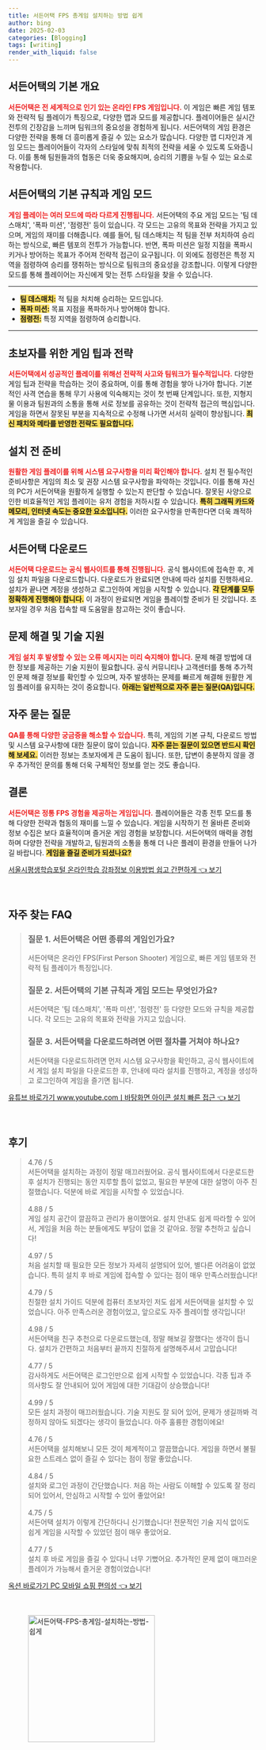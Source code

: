 ```yaml
---
title: 서든어택 FPS 총게임 설치하는 방법 쉽게
author: bing
date: 2025-02-03
categories: [Blogging]
tags: [writing]
render_with_liquid: false
---
```



<h2 id='서든어택_개요'>서든어택의 기본 개요</h2>

<p><b><span style="color: #ee2323;">서든어택은 전 세계적으로 인기 있는 온라인 FPS 게임입니다.</span></b> 이 게임은 빠른 게임 템포와 전략적 팀 플레이가 특징으로, 다양한 맵과 모드를 제공합니다. 플레이어들은 실시간 전투의 긴장감을 느끼며 팀워크의 중요성을 경험하게 됩니다. 서든어택의 게임 환경은 다양한 전략을 통해 더 흥미롭게 즐길 수 있는 요소가 많습니다. 다양한 맵 디자인과 게임 모드는 플레이어들이 각자의 스타일에 맞춰 최적의 전략을 세울 수 있도록 도와줍니다. 이를 통해 팀원들과의 협동은 더욱 중요해지며, 승리의 기쁨을 누릴 수 있는 요소로 작용합니다.</p>

<h2 id='게임_모드와_룰'>서든어택의 기본 규칙과 게임 모드</h2>

<p><b><span style="color: #ee2323;">게임 플레이는 여러 모드에 따라 다르게 진행됩니다.</span></b> 서든어택의 주요 게임 모드는 '팀 데스매치', '폭파 미션', '점령전' 등이 있습니다. 각 모드는 고유의 목표와 전략을 가지고 있으며, 게임의 재미를 더해줍니다. 예를 들어, 팀 데스매치는 적 팀을 전부 처치하여 승리하는 방식으로, 빠른 템포의 전투가 가능합니다. 반면, 폭파 미션은 일정 지점을 폭파시키거나 방어하는 목표가 주어져 전략적 접근이 요구됩니다. 이 외에도 점령전은 특정 지역을 점령하여 승리를 쟁취하는 방식으로 팀워크의 중요성을 강조합니다. 이렇게 다양한 모드를 통해 플레이어는 자신에게 맞는 전투 스타일을 찾을 수 있습니다.</p>

<hr />

<ul>
    <li><b><span style="background-color: #ffe066;">팀 데스매치:</span></b> 적 팀을 처치해 승리하는 모드입니다.</li>
    <li><b><span style="background-color: #ffe066;">폭파 미션:</span></b> 목표 지점을 폭파하거나 방어해야 합니다.</li>
    <li><b><span style="background-color: #ffe066;">점령전:</span></b> 특정 지역을 점령하여 승리합니다.</li>
</ul>

<hr />

<h2 id='초보자를_위한_전략'>초보자를 위한 게임 팁과 전략</h2>

<p><b><span style="color: #ee2323;">서든어택에서 성공적인 플레이를 위해선 전략적 사고와 팀워크가 필수적입니다.</span></b> 다양한 게임 팁과 전략을 학습하는 것이 중요하며, 이를 통해 경험을 쌓아 나가야 합니다. 기본적인 사격 연습을 통해 무기 사용에 익숙해지는 것이 첫 번째 단계입니다. 또한, 지형지물 이용과 팀원과의 소통을 통해 서로 정보를 공유하는 것이 전략적 접근의 핵심입니다. 게임을 하면서 잘못된 부분을 지속적으로 수정해 나가면 서서히 실력이 향상됩니다. <b><span style="background-color: #ffe066;">최신 패치와 메타를 반영한 전략도 필요합니다.</span></b></p>

<h2 id='설치_전_준비'>설치 전 준비</h2>

<p><b><span style="color: #ee2323;">원활한 게임 플레이를 위해 시스템 요구사항을 미리 확인해야 합니다.</span></b> 설치 전 필수적인 준비사항은 게임의 최소 및 권장 시스템 요구사항을 파악하는 것입니다. 이를 통해 자신의 PC가 서든어택을 원활하게 실행할 수 있는지 판단할 수 있습니다. 잘못된 사양으로 인한 비효율적인 게임 플레이는 유저 경험을 저하시킬 수 있습니다. <b><span style="background-color: #ffe066;">특히 그래픽 카드와 메모리, 인터넷 속도는 중요한 요소입니다.</span></b> 이러한 요구사항을 만족한다면 더욱 쾌적하게 게임을 즐길 수 있습니다.</p>

<h2 id='서든어택_다운로드'>서든어택 다운로드</h2>

<p><b><span style="color: #ee2323;">서든어택 다운로드는 공식 웹사이트를 통해 진행됩니다.</span></b> 공식 웹사이트에 접속한 후, 게임 설치 파일을 다운로드합니다. 다운로드가 완료되면 안내에 따라 설치를 진행하세요. 설치가 끝나면 계정을 생성하고 로그인하여 게임을 시작할 수 있습니다. <b><span style="background-color: #ffe066;">각 단계를 모두 정확하게 진행해야 합니다.</span></b> 이 과정이 완료되면 게임을 플레이할 준비가 된 것입니다. 초보자일 경우 처음 접속할 때 도움말을 참고하는 것이 좋습니다.</p>

<h2 id='문제_해결_및_기술지원'>문제 해결 및 기술 지원</h2>

<p><b><span style="color: #ee2323;">게임 설치 후 발생할 수 있는 오류 메시지는 미리 숙지해야 합니다.</span></b> 문제 해결 방법에 대한 정보를 제공하는 기술 지원이 필요합니다. 공식 커뮤니티나 고객센터를 통해 추가적인 문제 해결 정보를 확인할 수 있으며, 자주 발생하는 문제를 빠르게 해결해 원활한 게임 플레이를 유지하는 것이 중요합니다. <b><span style="background-color: #ffe066;">아래는 일반적으로 자주 묻는 질문(QA)입니다.</span></b></p>

<h2 id='자주_묻는_질문'>자주 묻는 질문</h2>

<p><b><span style="color: #ee2323;">QA를 통해 다양한 궁금증을 해소할 수 있습니다.</span></b> 특히, 게임의 기본 규칙, 다운로드 방법 및 시스템 요구사항에 대한 질문이 많이 있습니다. <b><span style="background-color: #ffe066;">자주 묻는 질문이 있으면 반드시 확인해 보세요.</span></b> 이러한 정보는 초보자에게 큰 도움이 됩니다. 또한, 답변이 충분하지 않을 경우 추가적인 문의를 통해 더욱 구체적인 정보를 얻는 것도 좋습니다.</p>

<h2 id='결론'>결론</h2>

<p><b><span style="color: #ee2323;">서든어택은 정통 FPS 경험을 제공하는 게임입니다.</span></b> 플레이어들은 각종 전투 모드를 통해 다양한 전략과 협동의 재미를 느낄 수 있습니다. 게임을 시작하기 전 올바른 준비와 정보 수집은 보다 효율적이며 즐거운 게임 경험을 보장합니다. 서든어택의 매력을 경험하며 다양한 전략을 개발하고, 팀원과의 소통을 통해 더 나은 플레이 환경을 만들어 나가길 바랍니다. <b><span style="background-color: #ffe066;">게임을 즐길 준비가 되셨나요?</span></b></p>


<p><a class="click-button" title="서울시평생학습포털 온라인학습 강좌정보 이용방법 쉽고 간편하게" href="https://greenforu.github.io/posts/%EC%84%9C%EC%9A%B8%EC%8B%9C%ED%8F%89%EC%83%9D%ED%95%99%EC%8A%B5%ED%8F%AC%ED%84%B8-%EC%98%A8%EB%9D%BC%EC%9D%B8%ED%95%99%EC%8A%B5-%EA%B0%95%EC%A2%8C%EC%A0%95%EB%B3%B4-%EC%9D%B4%EC%9A%A9%EB%B0%A9%EB%B2%95-%EC%89%BD%EA%B3%A0-%EA%B0%84%ED%8E%B8%ED%95%98%EA%B2%8C/" rel="dofollow">서울시평생학습포털 온라인학습 강좌정보 이용방법 쉽고 간편하게 👈 보기</a></p><br>
<h2 id='자주_찾는_FAQ'>자주 찾는 FAQ</h2>
<div itemscope="" itemtype="https://schema.org/FAQPage"> 
<blockquote> 
<div itemscope="" itemprop="mainEntity" itemtype="https://schema.org/Question"> 
<h3 itemprop="name">질문 1. 서든어택은 어떤 종류의 게임인가요?</h3> 
<div itemscope="" itemprop="acceptedAnswer" itemtype="https://schema.org/Answer"> 
<span itemprop="text"> 
<p>서든어택은 온라인 FPS(First Person Shooter) 게임으로, 빠른 게임 템포와 전략적 팀 플레이가 특징입니다.</p> 
</span> 
</div> 
</div> 
<div itemscope="" itemprop="mainEntity" itemtype="https://schema.org/Question"> 
<h3 itemprop="name">질문 2. 서든어택의 기본 규칙과 게임 모드는 무엇인가요?</h3> 
<div itemscope="" itemprop="acceptedAnswer" itemtype="https://schema.org/Answer"> 
<span itemprop="text"> 
<p>서든어택은 '팀 데스매치', '폭파 미션', '점령전' 등 다양한 모드와 규칙을 제공합니다. 각 모드는 고유의 목표와 전략을 가지고 있습니다.</p> 
</span> 
</div> 
</div> 
<div itemscope="" itemprop="mainEntity" itemtype="https://schema.org/Question"> 
<h3 itemprop="name">질문 3. 서든어택을 다운로드하려면 어떤 절차를 거쳐야 하나요?</h3> 
<div itemscope="" itemprop="acceptedAnswer" itemtype="https://schema.org/Answer"> 
<span itemprop="text"> 
<p>서든어택을 다운로드하려면 먼저 시스템 요구사항을 확인하고, 공식 웹사이트에서 게임 설치 파일을 다운로드한 후, 안내에 따라 설치를 진행하고, 계정을 생성하고 로그인하여 게임을 즐기면 됩니다.</p> 
</span> 
</div> 
</div> 
</blockquote> 
</div>
<p><a class="click-button" title="유튜브 바로가기 www.youtube.comㅣ바탕화면 아이콘 설치 빠른 접근" href="https://greenforu.github.io/posts/%EC%9C%A0%ED%8A%9C%EB%B8%8C-%EB%B0%94%EB%A1%9C%EA%B0%80%EA%B8%B0-www.youtube.com%E3%85%A3%EB%B0%94%ED%83%95%ED%99%94%EB%A9%B4-%EC%95%84%EC%9D%B4%EC%BD%98-%EC%84%A4%EC%B9%98-%EB%B9%A0%EB%A5%B8-%EC%A0%91%EA%B7%BC/" rel="dofollow">유튜브 바로가기 www.youtube.comㅣ바탕화면 아이콘 설치 빠른 접근 👈 보기</a></p><br>
<h2 id='후기'>후기</h2>
<div itemscope itemtype="https://schema.org/Product">
  <blockquote>
  <div itemprop="review" itemscope itemtype="https://schema.org/Review">
      <div itemprop="reviewRating" itemscope itemtype="https://schema.org/Rating"> <span itemprop="ratingValue">4.76</span> / <span itemprop="bestRating">5</span> </div>
      <span itemprop="reviewBody">서든어택을 설치하는 과정이 정말 매끄러웠어요. 공식 웹사이트에서 다운로드한 후 설치가 진행되는 동안 지루할 틈이 없었고, 필요한 부분에 대한 설명이 아주 친절했습니다. 덕분에 바로 게임을 시작할 수 있었습니다.</span>
  </div>
  <br>
  <div itemprop="review" itemscope itemtype="https://schema.org/Review">
      <div itemprop="reviewRating" itemscope itemtype="https://schema.org/Rating"> <span itemprop="ratingValue">4.88</span> / <span itemprop="bestRating">5</span> </div>
      <span itemprop="reviewBody">게임 설치 공간이 깔끔하고 관리가 용이했어요. 설치 안내도 쉽게 따라할 수 있어서, 게임을 처음 하는 분들에게도 부담이 없을 것 같아요. 정말 추천하고 싶습니다!</span>
  </div>
  <br>
  <div itemprop="review" itemscope itemtype="https://schema.org/Review">
      <div itemprop="reviewRating" itemscope itemtype="https://schema.org/Rating"> <span itemprop="ratingValue">4.97</span> / <span itemprop="bestRating">5</span> </div>
      <span itemprop="reviewBody">처음 설치할 때 필요한 모든 정보가 자세히 설명되어 있어, 별다른 어려움이 없었습니다. 특히 설치 후 바로 게임에 접속할 수 있다는 점이 매우 만족스러웠습니다!</span>
  </div>
  <br>
  <div itemprop="review" itemscope itemtype="https://schema.org/Review">
      <div itemprop="reviewRating" itemscope itemtype="https://schema.org/Rating"> <span itemprop="ratingValue">4.79</span> / <span itemprop="bestRating">5</span> </div>
      <span itemprop="reviewBody">친절한 설치 가이드 덕분에 컴퓨터 초보자인 저도 쉽게 서든어택을 설치할 수 있었습니다. 아주 만족스러운 경험이었고, 앞으로도 자주 플레이할 생각입니다!</span>
  </div>
  <br>
  <div itemprop="review" itemscope itemtype="https://schema.org/Review">
      <div itemprop="reviewRating" itemscope itemtype="https://schema.org/Rating"> <span itemprop="ratingValue">4.98</span> / <span itemprop="bestRating">5</span> </div>
      <span itemprop="reviewBody">서든어택을 친구 추천으로 다운로드했는데, 정말 해보길 잘했다는 생각이 듭니다. 설치가 간편하고 처음부터 끝까지 친절하게 설명해주셔서 고맙습니다!</span>
  </div>
  <br>
  <div itemprop="review" itemscope itemtype="https://schema.org/Review">
      <div itemprop="reviewRating" itemscope itemtype="https://schema.org/Rating"> <span itemprop="ratingValue">4.77</span> / <span itemprop="bestRating">5</span> </div>
      <span itemprop="reviewBody">감사하게도 서든어택은 로그인만으로 쉽게 시작할 수 있었습니다. 각종 팁과 주의사항도 잘 안내되어 있어 게임에 대한 기대감이 상승했습니다!</span>
  </div>
  <br>
  <div itemprop="review" itemscope itemtype="https://schema.org/Review">
      <div itemprop="reviewRating" itemscope itemtype="https://schema.org/Rating"> <span itemprop="ratingValue">4.99</span> / <span itemprop="bestRating">5</span> </div>
      <span itemprop="reviewBody">모든 설치 과정이 매끄러웠습니다. 기술 지원도 잘 되어 있어, 문제가 생길까봐 걱정하지 않아도 되겠다는 생각이 들었습니다. 아주 훌륭한 경험이에요!</span>
  </div>
  <br>
  <div itemprop="review" itemscope itemtype="https://schema.org/Review">
      <div itemprop="reviewRating" itemscope itemtype="https://schema.org/Rating"> <span itemprop="ratingValue">4.76</span> / <span itemprop="bestRating">5</span> </div>
      <span itemprop="reviewBody">서든어택을 설치해보니 모든 것이 체계적이고 깔끔했습니다. 게임을 하면서 불필요한 스트레스 없이 즐길 수 있다는 점이 정말 좋았습니다.</span>
  </div>
  <br>
  <div itemprop="review" itemscope itemtype="https://schema.org/Review">
      <div itemprop="reviewRating" itemscope itemtype="https://schema.org/Rating"> <span itemprop="ratingValue">4.84</span> / <span itemprop="bestRating">5</span> </div>
      <span itemprop="reviewBody">설치와 로그인 과정이 간단했습니다. 처음 하는 사람도 이해할 수 있도록 잘 정리되어 있어서, 안심하고 시작할 수 있어 좋았어요!</span>
  </div>
  <br>
  <div itemprop="review" itemscope itemtype="https://schema.org/Review">
      <div itemprop="reviewRating" itemscope itemtype="https://schema.org/Rating"> <span itemprop="ratingValue">4.75</span> / <span itemprop="bestRating">5</span> </div>
      <span itemprop="reviewBody">서든어택 설치가 이렇게 간단하다니 신기했습니다! 전문적인 기술 지식 없이도 쉽게 게임을 시작할 수 있었던 점이 매우 좋았어요.</span>
  </div>
  <br>
  <div itemprop="review" itemscope itemtype="https://schema.org/Review">
      <div itemprop="reviewRating" itemscope itemtype="https://schema.org/Rating"> <span itemprop="ratingValue">4.77</span> / <span itemprop="bestRating">5</span> </div>
      <span itemprop="reviewBody">설치 후 바로 게임을 즐길 수 있다니 너무 기뻤어요. 추가적인 문제 없이 매끄러운 플레이가 가능해서 즐거운 경험이었습니다!</span>
  </div>
  </blockquote>
</div>
<p><a class="click-button" title="옥션 바로가기 PC 모바일 쇼핑 편의성" href="https://greenforu.github.io/posts/%EC%98%A5%EC%85%98-%EB%B0%94%EB%A1%9C%EA%B0%80%EA%B8%B0-PC-%EB%AA%A8%EB%B0%94%EC%9D%BC-%EC%87%BC%ED%95%91-%ED%8E%B8%EC%9D%98%EC%84%B1/" rel="dofollow">옥션 바로가기 PC 모바일 쇼핑 편의성 👈 보기</a></p><br>
<figure class="image"><img src="https://greenforu.github.io/assets/img/thumbnail/서든어택-FPS-총게임-설치하는-방법-쉽게.webp" alt="서든어택-FPS-총게임-설치하는-방법-쉽게" width="256" height="256"></figure>